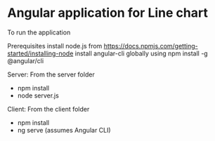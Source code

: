 # Angular application for Line chart
To run the application

Prerequisites
install node.js from https://docs.npmjs.com/getting-started/installing-node 
install angular-cli globally using npm install -g @angular/cli 


Server: From the server folder
- npm install
- node server.js

Client: From the client folder
- npm install
- ng serve (assumes Angular CLI)
